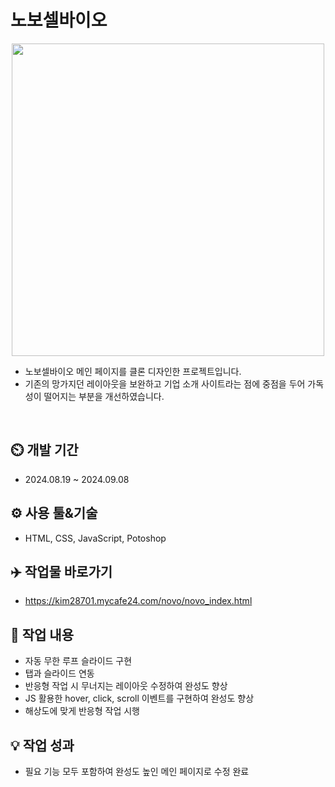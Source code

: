 # 노보셀바이오
<div align="center">
 <img src="https://github.com/user-attachments/assets/59ed394f-dd67-4f3c-9f18-5e1c9de11029" width= "500" height="500"/>
</div>

- 노보셀바이오 메인 페이지를 클론 디자인한 프로젝트입니다.
- 기존의 망가지던 레이아웃을 보완하고 기업 소개 사이트라는 점에 중점을 두어 가독성이 떨어지는 부분을 개선하였습니다.
<br>

## ⏲️ 개발 기간 
 - 2024.08.19 ~ 2024.09.08
## ⚙️ 사용 툴&기술
 - HTML, CSS, JavaScript, Potoshop
## ✈️ 작업물 바로가기
 - https://kim28701.mycafe24.com/novo/novo_index.html
## 📝 작업 내용
 - 자동 무한 루프 슬라이드 구현
 - 탭과 슬라이드 연동
 - 반응형 작업 시 무너지는 레이아웃 수정하여 완성도 향상
 - JS 활용한 hover, click, scroll 이벤트를 구현하여 완성도 향상
 - 해상도에 맞게 반응형 작업 시행
## 💡 작업 성과
 - 필요 기능 모두 포함하여 완성도 높인 메인 페이지로 수정 완료
